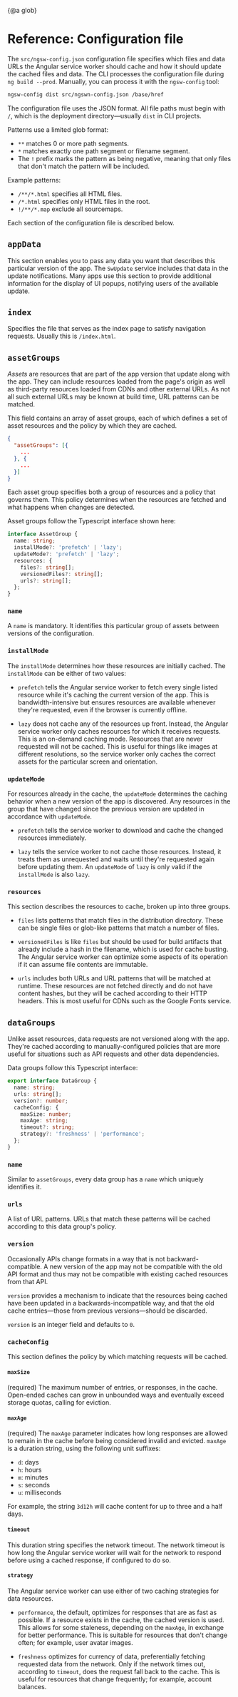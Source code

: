 {@a glob}

# Reference: Configuration file

The `src/ngsw-config.json` configuration file specifies which files and data URLs the Angular 
service worker should cache and how it should update the cached files and data. The 
CLI processes the configuration file during `ng build --prod`. Manually, you can process 
it with the `ngsw-config` tool:

```sh
ngsw-config dist src/ngswn-config.json /base/href
```

The configuration file uses the JSON format. All file paths must begin with `/`, which is the deployment directory&mdash;usually `dist` in CLI projects.

Patterns use a limited glob format:

* `**` matches 0 or more path segments.
* `*` matches exactly one path segment or filename segment.
* The `!` prefix marks the pattern as being negative, meaning that only files that don't match the pattern will be included.

Example patterns:

* `/**/*.html` specifies all HTML files.
* `/*.html` specifies only HTML files in the root.
* `!/**/*.map` exclude all sourcemaps.

Each section of the configuration file is described below. 

## `appData`

This section enables you to pass any data you want that describes this particular version of the app.
The `SwUpdate` service includes that data in the update notifications. Many apps use this section to provide additional information for the display of UI popups, notifying users of the available update.

## `index`

Specifies the file that serves as the index page to satisfy navigation requests. Usually this is `/index.html`.

## `assetGroups`

*Assets* are resources that are part of the app version that update along with the app. They can include resources loaded from the page's origin as well as third-party resources loaded from CDNs and other external URLs. As not all such external URLs may be known at build time, URL patterns can be matched.

This field contains an array of asset groups, each of which defines a set of asset resources and the policy by which they are cached.

```json
{
  "assetGroups": [{
    ...
  }, {
    ...
  }]
}
```

Each asset group specifies both a group of resources and a policy that governs them. This policy determines when the resources are fetched and what happens when changes are detected.

Asset groups follow the Typescript interface shown here:

```typescript
interface AssetGroup {
  name: string;
  installMode?: 'prefetch' | 'lazy';
  updateMode?: 'prefetch' | 'lazy';
  resources: {
    files?: string[];
    versionedFiles?: string[];
    urls?: string[];
  };
}
```

### `name`

A `name` is mandatory. It identifies this particular group of assets between versions of the configuration.

### `installMode`

The `installMode` determines how these resources are initially cached. The `installMode` can be either of two values:

* `prefetch` tells the Angular service worker to fetch every single listed resource while it's caching the current version of the app. This is bandwidth-intensive but ensures resources are available whenever they're requested, even if the browser is currently offline.

* `lazy` does not cache any of the resources up front. Instead, the Angular service worker only caches resources for which it receives requests. This is an on-demand caching mode. Resources that are never requested will not be cached. This is useful for things like images at different resolutions, so the service worker only caches the correct assets for the particular screen and orientation.

### `updateMode`

For resources already in the cache, the `updateMode` determines the caching behavior when a new version of the app is discovered. Any resources in the group that have changed since the previous version are updated in accordance with `updateMode`.

* `prefetch` tells the service worker to download and cache the changed resources immediately. 

* `lazy` tells the service worker to not cache those resources. Instead, it treats them as unrequested and waits until they're requested again before updating them. An `updateMode` of `lazy` is only valid if the `installMode` is also `lazy`.

### `resources`

This section describes the resources to cache, broken up into three groups.

* `files` lists patterns that match files in the distribution directory. These can be single files or glob-like patterns that match a number of files.

* `versionedFiles` is like `files` but should be used for build artifacts that already include a hash in the filename, which is used for cache busting. The Angular service worker can optimize some aspects of its operation if it can assume file contents are immutable.

* `urls` includes both URLs and URL patterns that will be matched at runtime. These resources are not fetched directly and do not have content hashes, but they will be cached according to their HTTP headers. This is most useful for CDNs such as the Google Fonts service.

## `dataGroups`

Unlike asset resources, data requests are not versioned along with the app. They're cached according to manually-configured policies that are more useful for situations such as API requests and other data dependencies.

Data groups follow this Typescript interface:

```typescript
export interface DataGroup {
  name: string;
  urls: string[];
  version?: number;
  cacheConfig: {
    maxSize: number;
    maxAge: string;
    timeout?: string;
    strategy?: 'freshness' | 'performance';
  };
}
```

### `name`
Similar to `assetGroups`, every data group has a `name` which uniquely identifies it.

### `urls`
A list of URL patterns. URLs that match these patterns will be cached according to this data group's policy.

### `version`
Occasionally APIs change formats in a way that is not backward-compatible. A new version of the app may not be compatible with the old API format and thus may not be compatible with existing cached resources from that API.

`version` provides a mechanism to indicate that the resources being cached have been updated in a backwards-incompatible way, and that the old cache entries&mdash;those from previous versions&mdash;should be discarded. 

`version` is an integer field and defaults to `0`.

### `cacheConfig`
This section defines the policy by which matching requests will be cached.

#### `maxSize`
(required) The maximum number of entries, or responses, in the cache. Open-ended caches can grow in unbounded ways and eventually exceed storage quotas, calling for eviction.

#### `maxAge`
(required) The `maxAge` parameter indicates how long responses are allowed to remain in the cache before being considered invalid and evicted. `maxAge` is a duration string, using the following unit suffixes:

* `d`: days
* `h`: hours
* `m`: minutes
* `s`: seconds
* `u`: milliseconds

For example, the string `3d12h` will cache content for up to three and a half days.

#### `timeout`
This duration string specifies the network timeout. The network timeout is how long the Angular service worker will wait for the network to respond before using a cached response, if configured to do so.

#### `strategy`

The Angular service worker can use either of two caching strategies for data resources.

* `performance`, the default, optimizes for responses that are as fast as possible. If a resource exists in the cache, the cached version is used. This allows for some staleness, depending on the `maxAge`, in exchange for better performance. This is suitable for resources that don't change often; for example, user avatar images.

* `freshness` optimizes for currency of data, preferentially fetching requested data from the network. Only if the network times out, according to `timeout`, does the request fall back to the cache. This is useful for resources that change frequently; for example, account balances.
